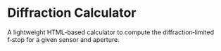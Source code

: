 # Diffraction Calculator
A lightweight HTML-based calculator to compute the diffraction‑limited f‑stop for a given sensor and aperture.
